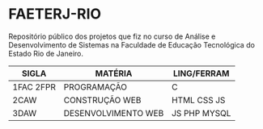# FAETERJ-RIO
Repositório público dos projetos que fiz no curso de Análise e Desenvolvimento de Sistemas na Faculdade de Educação Tecnológica do Estado Rio de Janeiro.

| SIGLA | MATÉRIA | LING/FERRAM |
| --- | --- | --- |
|1FAC 2FPR | PROGRAMAÇÃO | C |
|2CAW | CONSTRUÇÃO WEB | HTML CSS JS |
|3DAW | DESENVOLVIMENTO WEB | JS PHP MYSQL |
